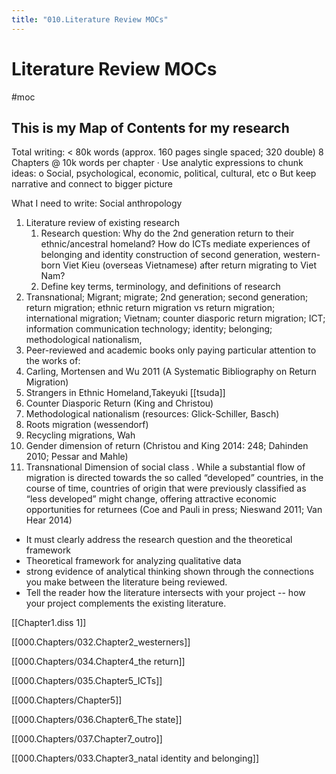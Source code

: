```yaml
---
title: "010.Literature Review MOCs"
---
```

# Literature Review MOCs
#moc
## This is my Map of Contents for my research


Total writing: < 80k words (approx. 160 pages single spaced; 320 double)
8 Chapters @ 10k words per chapter
· Use analytic expressions to chunk ideas:
o Social, psychological, economic, political, cultural, etc
o But keep narrative and connect to bigger picture

What I need to write:
Social anthropology
1. Literature review of existing research
	1. Research question: Why do the 2nd generation return to their ethnic/ancestral homeland? How do ICTs mediate experiences of belonging and identity construction of second generation, western-born Viet Kieu (overseas Vietnamese) after return migrating to Viet Nam? 		
	2. Define key terms, terminology, and definitions of research
2. Transnational; Migrant; migrate; 2nd generation; second generation; return migration; ethnic return migration vs return migration; international migration; Vietnam; counter diasporic return migration; ICT; information communication technology; identity; belonging; methodological nationalism,
3. Peer-reviewed and academic books only paying particular attention to the works of:
4. Carling, Mortensen and Wu 2011 (A Systematic Bibliography on Return Migration)
5. Strangers in Ethnic Homeland,Takeyuki [[tsuda]]
6. Counter Diasporic Return (King and Christou)
7. Methodological nationalism (resources: Glick-Schiller, Basch)
8. Roots migration (wessendorf)
9. Recycling migrations, Wah
10. Gender dimension of return ﻿(Christou and King 2014: 248; Dahinden 2010; Pessar and Mahle)
11. Transnational Dimension of social class . ﻿While a substantial flow of migration is directed towards the so called “developed” countries, in the course of time, countries of origin that were previously classified as “less developed” might change, offering attractive economic opportunities for returnees ﻿(Coe and Pauli in press; Nieswand 2011; Van Hear 2014)

- It must clearly address the research question and the theoretical framework
- Theoretical framework for analyzing qualitative data
- strong evidence of analytical thinking shown through the connections you make between the literature being reviewed.
- Tell the reader how the literature intersects with your project -- how your project complements the existing literature.

[[Chapter1.diss 1]]


[[000.Chapters/032.Chapter2_westerners]]


[[000.Chapters/034.Chapter4_the return]]


[[000.Chapters/035.Chapter5_ICTs]]


[[000.Chapters/Chapter5]]


[[000.Chapters/036.Chapter6_The state]]


[[000.Chapters/037.Chapter7_outro]]


[[000.Chapters/033.Chapter3_natal identity and belonging]]